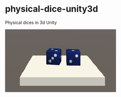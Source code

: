 # physical-dice-unity3d

Physical dices in 3d Unity

![Alt text](https://github.com/ViktoriaSavchuk/physical-dice-unity3d/blob/master/Screenshot%20from%202019-06-08%2017-44-49.png)

